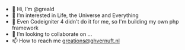 - 👋 Hi, I’m @greald
- 👀 I’m interested in Life, the Universe and Everything
- 🌱 Even Codeigniter 4 didn't do it for me, so I'm building my own php framework
- 💞️ I’m looking to collaborate on ...
- 📫 How to reach me greations@ghvernuft.nl

<!---
greald/greald is a ✨ special ✨ repository because its `README.md` (this file) appears on your GitHub profile.
You can click the Preview link to take a look at your changes.
--->
